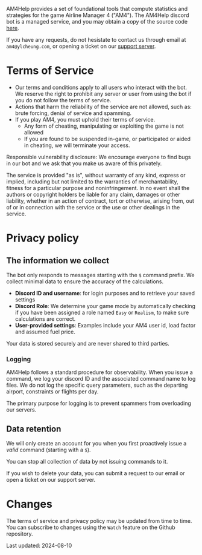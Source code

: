 AM4Help provides a set of foundational tools that compute statistics and strategies for the game Airline Manager 4 ("AM4"). The AM4Help discord bot is a managed service, and you may obtain a copy of the source code [here](https://github.com/abc8747/am4).

If you have any requests, do not hesistate to contact us through email at `am4@ylcheung.com`, or opening a ticket on our [support server](https://discord.gg/4tVQHtf).

# Terms of Service

- Our terms and conditions apply to all users who interact with the bot. We reserve the right to prohibit any server or user from using the bot if you do not follow the terms of service.
- Actions that harm the reliability of the service are not allowed, such as: brute forcing, denial of service and spamming.
- If you play AM4, you must uphold their terms of service.
    - Any form of cheating, manipulating or exploiting the game is not allowed
    - If you are found to be suspended in-game, or participated or aided in cheating, we will terminate your access.

Responsible vulnerability disclosure: We encourage everyone to find bugs in our bot and we ask that you make us aware of this privately.

The service is provided "as is", without warranty of any kind, express or implied, including but not limited to the warranties of merchantability, fitness for a particular purpose and noninfringement. In no event shall the authors or copyright holders be liable for any claim, damages or other liability, whether in an action of contract, tort or otherwise, arising from, out of or in connection with the service or the use or other dealings in the service.

# Privacy policy

## The information we collect

The bot only responds to messages starting with the `$` command prefix. We collect minimal data to ensure the accuracy of the calculations.

- **Discord ID and username**: for login purposes and to retrieve your saved settings
- **Discord Role**: We determine your game mode by automatically checking if you have been assigned a role named `Easy` or `Realism`, to make sure calculations are correct.
- **User-provided settings**: Examples include your AM4 user id, load factor and assumed fuel price.

Your data is stored securely and are never shared to third parties.

### Logging

AM4Help follows a standard procedure for observability. When you issue a command, we log your discord ID and the associated command name to log files. We do not log the specific query parameters, such as the departing airport, constraints or flights per day.

The primary purpose for logging is to prevent spammers from overloading our servers.

## Data retention

We will only create an account for you when you first proactively issue a *valid* command (starting with a `$`).

You can stop all collection of data by not issuing commands to it.

If you wish to delete your data, you can submit a request to our email or open a ticket on our support server.

# Changes

The terms of service and privacy policy may be updated from time to time. You can subscribe to changes using the `Watch` feature on the Github repository.

Last updated: 2024-08-10